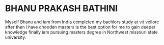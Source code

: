# BHANU PRAKASH BATHINI

Myself Bhanu and iam from India completed my bachlors study at vit vellore after then i have chooden masters is the best option for me to gain deeper knowledge finally iam pursuing masters degree in Northwest missouri state university.




